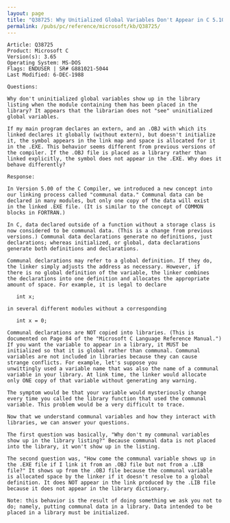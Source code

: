 ```yaml
---
layout: page
title: "Q38725: Why Unitialized Global Variables Don't Appear in C 5.10"
permalink: /pubs/pc/reference/microsoft/kb/Q38725/
---
```


	Article: Q38725
	Product: Microsoft C
	Version(s): 3.65
	Operating System: MS-DOS
	Flags: ENDUSER | SR# G881021-5044
	Last Modified: 6-DEC-1988
	
	Questions:
	
	Why don't uninitialized global variables show up in the library
	listing when the module containing them has been placed in the
	library? It appears that the librarian does not "see" uninitialized
	global variables.
	
	If my main program declares an extern, and an .OBJ with which its
	linked declares it globally (without extern), but doesn't initialize
	it, the symbol appears in the link map and space is allocated for it
	in the .EXE. This behavior seems different from previous versions of
	the compiler. If the .OBJ file is placed as a library rather than
	linked explicitly, the symbol does not appear in the .EXE. Why does it
	behave differently?
	
	Response:
	
	In Version 5.00 of the C Compiler, we introduced a new concept into
	our linking process called "communal data." Communal data can be
	declared in many modules, but only one copy of the data will exist
	in the linked .EXE file. (It is similar to the concept of COMMON
	blocks in FORTRAN.)
	
	In C, data declared outside of a function without a storage class is
	now considered to be communal data. (This is a change from previous
	versions.) Communal data declarations generate no definitions, just
	declarations; whereas initialized, or global, data declarations
	generate both definitions and declarations.
	
	Communal declarations may refer to a global definition. If they do,
	the linker simply adjusts the address as necessary. However, if
	there is no global definition of the variable, the linker combines
	the declarations into one definition and allocates the appropriate
	amount of space. For example, it is legal to declare
	
	   int x;
	
	in several different modules without a corresponding
	
	   int x = 0;
	
	Communal declarations are NOT copied into libraries. (This is
	documented on Page 84 of the "Microsoft C Language Reference Manual.")
	If you want the variable to appear in a library, it MUST be
	initialized so that it is global rather than communal. Communal
	variables are not included in libraries because they can cause
	strange conflicts. For example, let's suppose you
	unwittingly used a variable name that was also the name of a communal
	variable in your library. At link time, the linker would allocate
	only ONE copy of that variable without generating any warning.
	
	The symptom would be that your variable would mysteriously change
	every time you called the library function that used the communal
	variable. This problem would be a very difficult to trace.
	
	Now that we understand communal variables and how they interact with
	libraries, we can answer your questions.
	
	The first question was basically, "Why don't my communal variables
	show up in the library listing?" Because communal data is not placed
	into the library, it won't show up in the listing.
	
	The second question was, "How come the communal variable shows up in
	the .EXE file if I link it from an .OBJ file but not from a .LIB
	file?" It shows up from the .OBJ file because the communal variable
	is allocated space by the linker if it doesn't resolve to a global
	definition. It does NOT appear in the link produced by the .LIB file
	because it does not appear in the library dictionary.
	
	Note: this behavior is the result of doing something we ask you not to
	do; namely, putting communal data in a library. Data intended to be
	placed in a library must be initialized.
